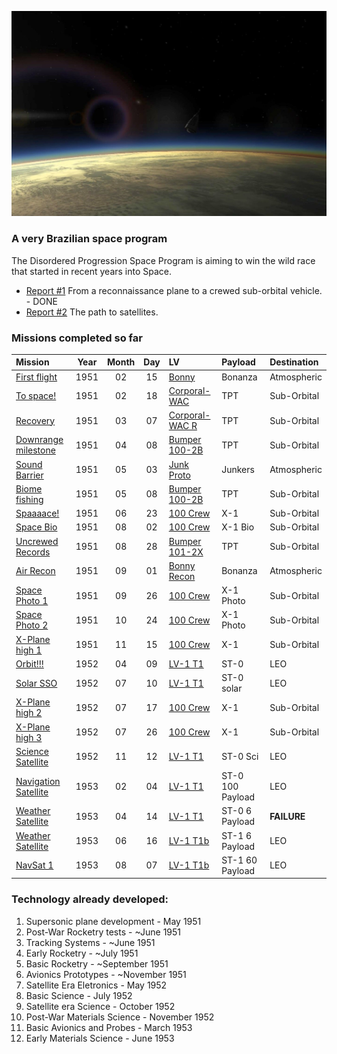 
![](cover.jpg)
### A very Brazilian space program

The Disordered Progression Space Program is aiming to win the wild race that started in recent years into Space. 

* [Report #1](/reports/report-1.md) From a reconnaissance plane to a crewed sub-orbital vehicle. - DONE
* [Report #2](/reports/report-2.md) The path to satellites.


### Missions completed so far 


| Mission                                               | Year | Month | Day | LV                                          | Payload    | Destination           |
|:------------------------------------------------------|:----:|:-----:|:---:|:--------------------------------------------|:-----------|:----------------------|
| [First flight](/missions/1951-02-15-first-launch.md)  | 1951 | 02    | 15  | [Bonny](/lvs/bonny.md)                      | Bonanza    | Atmospheric           |
| [To space!](/missions/1951-02-18-to-space.md)         | 1951 | 02    | 18  | [Corporal-WAC](/lvs/corporal-wac.md)        | TPT        | Sub-Orbital           |
| [Recovery](/missions/recovery.md)                     | 1951 | 03    | 07  | [Corporal-WAC R](/lvs/corporal-wac-r.md)    | TPT        | Sub-Orbital           |
| [Downrange milestone](/missions/downrange.md)         | 1951 | 04    | 08  | [Bumper 100-2B](/lvs/bumper-100-2b)         | TPT        | Sub-Orbital           |
| [Sound Barrier](/missions/sound-barrier.md)           | 1951 | 05    | 03  | [Junk Proto](/lvs/junk.md)                  | Junkers    | Atmospheric           |
| [Biome fishing](/missions/biome-sr.md)                | 1951 | 05    | 08  | [Bumper 100-2B](/lvs/bumper-100-2b)         | TPT        | Sub-Orbital           |
| [Spaaaace!](/missions/crew-so.md)                     | 1951 | 06    | 23  | [100 Crew](/lvs/100-crew)                   | X-1        | Sub-Orbital           |
| [Space Bio](/missions/crew-bio.md)                    | 1951 | 08    | 02  | [100 Crew](/lvs/100-crew)                   | X-1 Bio    | Sub-Orbital           |
| [Uncrewed Records](/missions/sr-records.md)           | 1951 | 08    | 28  | [Bumper 101-2X](/lvs/bumper-101-2X)         | TPT        | Sub-Orbital           |
| [Air Recon](/missions/plane-photo.md)                 | 1951 | 09    | 01  | [Bonny Recon](/lvs/bonny-recon.md)          | Bonanza    | Atmospheric           |
| [Space Photo 1](/missions/crew-photo1.md)             | 1951 | 09    | 26  | [100 Crew](/lvs/100-crew)                   | X-1 Photo  | Sub-Orbital           |
| [Space Photo 2](/missions/crew-photo2.md)             | 1951 | 10    | 24  | [100 Crew](/lvs/100-crew)                   | X-1 Photo  | Sub-Orbital           |
| [X-Plane high 1](/missions/xplane-high1.md)           | 1951 | 11    | 15  | [100 Crew](/lvs/100-crew)                   | X-1        | Sub-Orbital           |
| [Orbit!!!](/missions/first-orbit.md)                  | 1952 | 04    | 09  | [LV-1 T1](/lvs/lv1-t1)                      | ST-0       | LEO                   |
| [Solar SSO](/missions/sso-orbit.md)                   | 1952 | 07    | 10  | [LV-1 T1](/lvs/lv1-t1)                      | ST-0 solar | LEO                   |
| [X-Plane high 2](/missions/xplane-high2.md)           | 1952 | 07    | 17  | [100 Crew](/lvs/100-crew)                   | X-1        | Sub-Orbital           |
| [X-Plane high 3](/missions/xplane-high3.md)           | 1952 | 07    | 26  | [100 Crew](/lvs/100-crew)                   | X-1        | Sub-Orbital           |
| [Science Satellite](/missions/science-orbit.md)       | 1952 | 11    | 12  | [LV-1 T1](/lvs/lv1-t1)                      | ST-0 Sci   | LEO                   |
| [Navigation Satellite](/missions/first-nav.md)        | 1953 | 02    | 04  | [LV-1 T1](/lvs/lv1-t1)                      | ST-0 100 Payload | LEO             |
| [Weather Satellite](/missions/first-weather.md)       | 1953 | 04    | 14  | [LV-1 T1](/lvs/lv1-t1)                      | ST-0 6 Payload | **FAILURE**       |
| [Weather Satellite](/missions/first-weather.md)       | 1953 | 06    | 16  | [LV-1 T1b](/lvs/lv1-t1b)                    | ST-1 6 Payload | LEO               |
| [NavSat 1](/missions/navsat1.md)                      | 1953 | 08    | 07  | [LV-1 T1b](/lvs/lv1-t1b)                    | ST-1 60 Payload | LEO              |

### Technology already developed:

1. Supersonic plane development - May 1951
1. Post-War Rocketry tests - ~June 1951
1. Tracking Systems - ~June 1951
1. Early Rocketry - ~July 1951
1. Basic Rocketry - ~September 1951
1. Avionics Prototypes - ~November 1951
1. Satellite Era Eletronics - May 1952
1. Basic Science - July 1952
1. Satellite era Science - October 1952
1. Post-War Materials Science - November 1952
1. Basic Avionics and Probes - March 1953
1. Early Materials Science - June 1953

